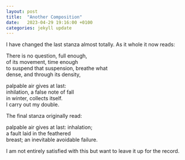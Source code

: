 ```yaml
---
layout: post
title:  "Another Composition"
date:   2023-04-29 19:16:00 +0100
categories: jekyll update
---
```


I have changed the last stanza almost totally. As it whole it now reads:


There is no question, full enough, <br>
of its movement, time enough <br> 
to suspend that suspension, breathe what <br>
dense, and through its density, <br>

palpable air gives at last: <br>
inhilation, a false note of fall <br>
in winter, collects itself. <br>
I carry out my double. <br>

The final stanza originally read:

palpable air gives at last: inhalation; <br>
a fault laid in the feathered <br>
breast; an inevitable avoidable failure. <br>

I am not entirely satisfied with this but want to leave it up for the record. 
